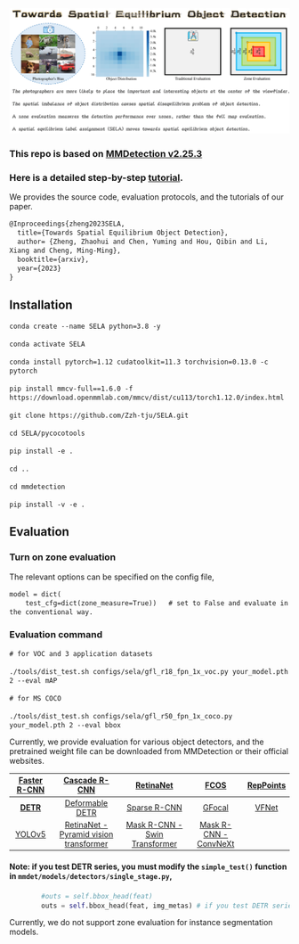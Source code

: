 <img src="flyleaf.png"/>

### This repo is based on [MMDetection v2.25.3](https://github.com/open-mmlab/mmdetection) 

### Here is a detailed step-by-step [tutorial](https://github.com/Zzh-tju/SELA/blob/main/tutorial.md).

We provides the source code, evaluation protocols, and the tutorials of our paper.

```
@Inproceedings{zheng2023SELA,
  title={Towards Spatial Equilibrium Object Detection},
  author= {Zheng, Zhaohui and Chen, Yuming and Hou, Qibin and Li, Xiang and Cheng, Ming-Ming},
  booktitle={arxiv},
  year={2023}
}
```


## Installation

```
conda create --name SELA python=3.8 -y

conda activate SELA

conda install pytorch=1.12 cudatoolkit=11.3 torchvision=0.13.0 -c pytorch

pip install mmcv-full==1.6.0 -f https://download.openmmlab.com/mmcv/dist/cu113/torch1.12.0/index.html

git clone https://github.com/Zzh-tju/SELA.git

cd SELA/pycocotools

pip install -e .

cd ..

cd mmdetection

pip install -v -e .
```

## Evaluation

### Turn on zone evaluation

The relevant options can be specified on the config file,

```
model = dict(
    test_cfg=dict(zone_measure=True))   # set to False and evaluate in the conventional way.
```

### Evaluation command

```
# for VOC and 3 application datasets

./tools/dist_test.sh configs/sela/gfl_r18_fpn_1x_voc.py your_model.pth 2 --eval mAP

# for MS COCO

./tools/dist_test.sh configs/sela/gfl_r50_fpn_1x_coco.py your_model.pth 2 --eval bbox
```

Currently, we provide evaluation for various object detectors, and the pretrained weight file can be downloaded from MMDetection or their official websites.
  
|[Faster R-CNN](https://github.com/open-mmlab/mmdetection/tree/master/configs/faster_rcnn)|[Cascade R-CNN](https://github.com/open-mmlab/mmdetection/tree/master/configs/cascade_rcnn)|[RetinaNet](https://github.com/open-mmlab/mmdetection/tree/master/configs/retinanet)|[FCOS](https://github.com/open-mmlab/mmdetection/tree/master/configs/fcos)|[RepPoints](https://github.com/open-mmlab/mmdetection/tree/master/configs/reppoints)|
|-------|-------|-------|-------|-------|
|<div align="center">**[DETR](https://github.com/open-mmlab/mmdetection/tree/master/configs/detr)**</div>|<div align="center">[Deformable DETR](https://github.com/open-mmlab/mmdetection/tree/master/configs/deformable_detr)</div>|<div align="center">[Sparse R-CNN](https://github.com/open-mmlab/mmdetection/tree/master/configs/sparse_rcnn)</div>|<div align="center">[GFocal](https://github.com/open-mmlab/mmdetection/tree/master/configs/gfl)</div>|<div align="center">[VFNet](https://github.com/open-mmlab/mmdetection/tree/master/configs/vfnet)</div>|
|<div align="center">[YOLOv5](https://github.com/ultralytics/yolov5)|<div align="center">[RetinaNet - Pyramid vision transformer](https://github.com/open-mmlab/mmdetection/tree/master/configs/pvt)</div>|<div align="center">[Mask R-CNN - Swin Transformer](https://github.com/open-mmlab/mmdetection/tree/master/configs/swin)</div>|<div align="center">[Mask R-CNN - ConvNeXt](https://github.com/open-mmlab/mmdetection/tree/master/configs/convnext)</div>| |
  

#### Note: if you test DETR series, you must modify the `simple_test()` function in `mmdet/models/detectors/single_stage.py`,

```python
        #outs = self.bbox_head(feat)
        outs = self.bbox_head(feat, img_metas) # if you test DETR series
```

Currently, we do not support zone evaluation for instance segmentation models.

